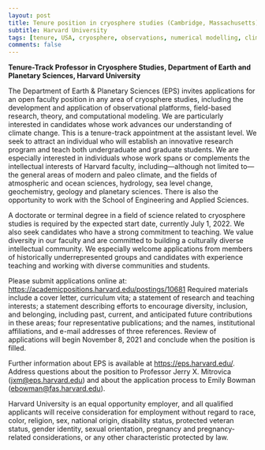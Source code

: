 ```yaml
---
layout: post
title: Tenure position in cryosphere studies (Cambridge, Massachusetts)
subtitle: Harvard University
tags: [tenure, USA, cryosphere, observations, numerical modelling, climate change]
comments: false
---
```


**Tenure-Track Professor in Cryosphere Studies, Department of Earth and Planetary Sciences, Harvard University**

The Department of Earth & Planetary Sciences (EPS) invites applications for an open faculty position in any area of cryosphere studies, including the development and application of observational platforms, field-based research, theory, and computational modeling. We are particularly interested in candidates whose work advances our understanding of climate change. This is a tenure-track appointment at the assistant level. We seek to attract an individual who will establish an innovative research program and teach both undergraduate and graduate students. We are especially interested in individuals whose work spans or complements the intellectual interests of Harvard faculty, including—although not limited to—the general areas of modern and paleo climate, and the fields of atmospheric and ocean sciences, hydrology, sea level change, geochemistry, geology and planetary sciences. There is also the opportunity to work with the School of Engineering and Applied Sciences.  

A doctorate or terminal degree in a field of science related to cryosphere studies is required by the expected start date, currently July 1, 2022.  We also seek candidates who have a strong commitment to teaching. We value diversity in our faculty and are committed to building a culturally diverse intellectual community.  We especially welcome applications from members of historically underrepresented groups and candidates with experience teaching and working with diverse communities and students.

Please submit applications online at: https://academicpositions.harvard.edu/postings/10681 
Required materials include a cover letter, curriculum vita; a statement of research and teaching interests; a statement describing efforts to encourage diversity, inclusion, and belonging, including past, current, and anticipated future contributions in these areas; four representative publications; and the names, institutional affiliations, and e-mail addresses of three references. Review of applications will begin November 8, 2021 and conclude when the position is filled.

Further information about EPS is available at https://eps.harvard.edu/.  Address questions about the position to Professor Jerry X. Mitrovica (jxm@eps.harvard.edu) and about the application process to Emily Bowman (ebowman@fas.harvard.edu).

Harvard University is an equal opportunity employer, and all qualified applicants will receive consideration for employment without regard to race, color, religion, sex, national origin, disability status, protected veteran status, gender identity, sexual orientation, pregnancy and pregnancy-related considerations, or any other characteristic protected by law.
